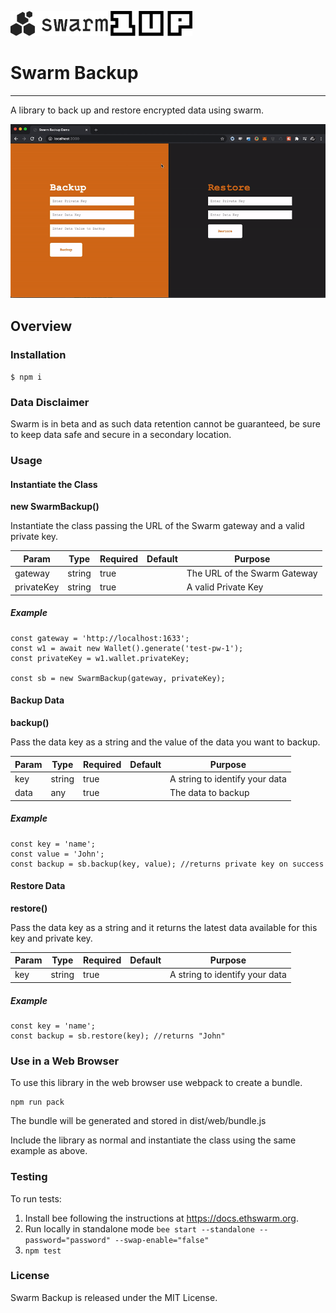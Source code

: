 <p float="left">
	<img src="swarm-logo.svg" alt="Swarm" height="40px">        <img src="1up-logo.svg" alt="1UP" height="40px">
</p>

# Swarm Backup

<hr>

A library to back up and restore encrypted data using swarm.

![Swarm Backup Demo](demo.gif "Demo")

## Overview

### Installation

`$ npm i`

### Data Disclaimer

Swarm is in beta and as such data retention cannot be guaranteed, be sure to keep data safe and secure in a secondary location.   

### Usage

#### Instantiate the Class

**new SwarmBackup()**

Instantiate the class passing the URL of the Swarm gateway and a valid private key.  

| Param |	Type | Required | Default | Purpose |
| ----- | ---- | -------- | ------- | ------- |
| gateway | string | true |  | The URL of the Swarm Gateway |
| privateKey | string | true | | A valid Private Key |

##### Example

```
const gateway = 'http://localhost:1633';
const w1 = await new Wallet().generate('test-pw-1');
const privateKey = w1.wallet.privateKey;

const sb = new SwarmBackup(gateway, privateKey);
```

#### Backup Data

**backup()**

Pass the data key as a string and the value of the data you want to backup.  

| Param |	Type | Required | Default | Purpose |
| ----- | ---- | -------- | ------- | ------- |
| key | string | true | | A string to identify your data |
| data | any | true | | The data to backup |
 
##### Example

```
const key = 'name';
const value = 'John';
const backup = sb.backup(key, value); //returns private key on success
```

#### Restore Data

**restore()**

Pass the data key as a string and it returns the latest data available for this key and private key.  

| Param |	Type | Required | Default | Purpose |
| ----- | ---- | -------- | ------- | ------- |
| key | string | true |  | A string to identify your data |

##### Example

```
const key = 'name';
const backup = sb.restore(key); //returns "John"
```

### Use in a Web Browser

To use this library in the web browser use webpack to create a bundle.

```
npm run pack
```
The bundle will be generated and stored in dist/web/bundle.js

Include the library as normal and instantiate the class using the same example as above.  

### Testing

To run tests:

1.  Install bee following the instructions at https://docs.ethswarm.org.
2.  Run locally in standalone mode `bee start --standalone --password="password" --swap-enable="false"`
3.  `npm test`

### License

Swarm Backup is released under the MIT License.